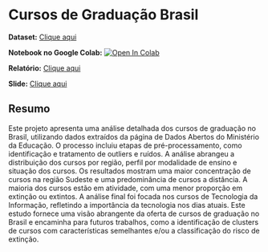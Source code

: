 # Cursos de Graduação Brasil

**Dataset:** [Clique aqui](https://dadosabertos.mec.gov.br/indicadores-sobre-ensino-superior/item/183-cursos-de-graduacao-do-brasil)

**Notebook no Google Colab:** [![Open In Colab](https://colab.research.google.com/assets/colab-badge.svg)](https://colab.research.google.com/drive/1yCHmQk89jnFskhuW80OsPiL4lkmY1uyh?usp=sharing)

**Relatório:** [Clique aqui](Relatório.pdf)

**Slide:** [Clique aqui](https://www.canva.com/design/DAGIb1KG7w4/agkKoljdXxc0T6Pu4ltI2Q/edit?utm_content=DAGIb1KG7w4&utm_campaign=designshare&utm_medium=link2&utm_source=sharebutton)

## Resumo

Este projeto apresenta uma análise detalhada dos cursos de graduação no Brasil, utilizando dados extraı́dos da página de Dados Abertos do Ministério da Educação. O processo incluiu etapas de pré-processamento, como identificação e tratamento de outliers e ruı́dos. A análise abrangeu a distribuição dos cursos por região, perfil por modalidade de ensino e situação dos cursos. Os resultados mostram uma maior concentração de cursos na região Sudeste e uma predominância de cursos a distância. A maioria dos cursos estão em atividade, com uma menor proporção em extinção ou extintos. A análise final foi focada nos cursos de Tecnologia da Informação, refletindo a importância da tecnologia nos dias atuais. Este estudo fornece uma visão abrangente da oferta de cursos de graduação no Brasil e encaminha para futuros trabalhos, como a identificação de clusters de cursos com caracterı́sticas semelhantes e/ou a classificação do risco de extinção.
